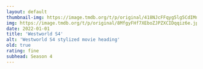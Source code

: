 ```yaml
---
layout: default
thumbnail-img: https://image.tmdb.org/t/p/original/418NJcFFqyg5lg5CdIMnQmJMjLl.png
img: https://image.tmdb.org/t/p/original/8MfgyFHf7XEboZJPZXCIDqqiz6e.jpg
date: 2022-01-01
title: 'Westworld S4'
alt: 'Westworld S4 stylized movie heading'
old: true
rating: fine
subhead: Season 4
---
```

